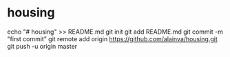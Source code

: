 # housing
echo "# housing" >> README.md
git init
git add README.md
git commit -m "first commit"
git remote add origin https://github.com/alainva/housing.git
git push -u origin master
